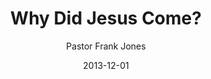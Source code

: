 ---
lunr: "true"
title: "Why Did Jesus Come?"
author: "Pastor Frank Jones"
postDate: "12-01-2013"
date: 2013-12-01
category: "sermons"
slug: "2013/12/12012013_ffc"
icon: microphone
audioLink: "12012013_ffc"
tags: [christmas]
mp3: "12012013_ffc/12012013.mp3"
ogg: "12012013_ffc/12012013.ogg"
linkurl: "https://archive.org/download/12012013_ffc/12012013_ffc_files.xml"
ipath: "https://archive.org/download/12012013_ffc/12012013.mp3"
layout: sermon.html
---